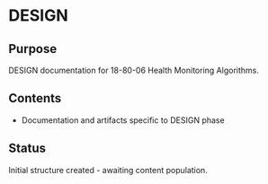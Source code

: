 # DESIGN

## Purpose
DESIGN documentation for 18-80-06 Health Monitoring Algorithms.

## Contents
- Documentation and artifacts specific to DESIGN phase

## Status
Initial structure created - awaiting content population.

